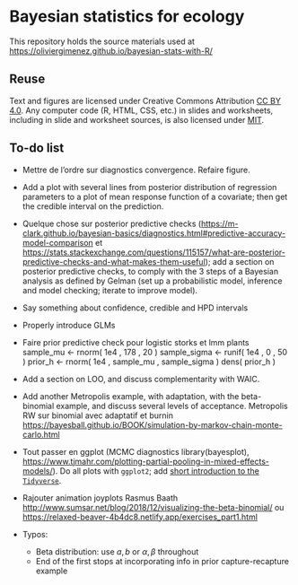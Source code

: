 # Bayesian statistics for ecology

This repository holds the source materials used at https://oliviergimenez.github.io/bayesian-stats-with-R/
 
## Reuse

Text and figures are licensed under Creative Commons Attribution [CC BY 4.0](https://creativecommons.org/licenses/by/4.0/). Any computer code (R, HTML, CSS, etc.) in slides and worksheets, including in slide and worksheet sources, is also licensed under [MIT](https://github.com/oliviergimenez/bayesian-stats-with-R/blob/master/LICENSE.md).

## To-do list

+ Mettre de l’ordre sur diagnostics convergence. Refaire figure. 

+ Add a plot with several lines from posterior distribution of regression parameters to a plot of mean response function of a covariate; then get the credible interval on the prediction. 

+ Quelque chose sur posterior predictive checks (https://m-clark.github.io/bayesian-basics/diagnostics.html#predictive-accuracy-model-comparison et https://stats.stackexchange.com/questions/115157/what-are-posterior-predictive-checks-and-what-makes-them-useful); add a section on posterior predictive checks, to comply with the 3 steps of a Bayesian analysis as defined by Gelman (set up a probabilistic model, inference and model checking; iterate to improve model).

+ Say something about confidence, credible and HPD intervals

+ Properly introduce GLMs

+ Faire prior predictive check pour logistic storks et lmm plants
sample_mu <- rnorm( 1e4 , 178 , 20 )
sample_sigma <- runif( 1e4 , 0 , 50 )
prior_h <- rnorm( 1e4 , sample_mu , sample_sigma )
dens( prior_h )

+ Add a section on LOO, and discuss complementarity with WAIC.

+ Add another Metropolis example, with adaptation, with the beta-binomial example, and discuss several levels of acceptance. Metropolis RW sur binomial avec adaptatif et burnin https://bayesball.github.io/BOOK/simulation-by-markov-chain-monte-carlo.html

+ Tout passer en ggplot (MCMC diagnostics library(bayesplot), https://www.tjmahr.com/plotting-partial-pooling-in-mixed-effects-models/). Do all plots with `ggplot2`; add [short introduction to the `Tidyverse`](https://github.com/oliviergimenez/intro_tidyverse).

+ Rajouter animation joyplots Rasmus Baath http://www.sumsar.net/blog/2018/12/visualizing-the-beta-binomial/ ou https://relaxed-beaver-4b4dc8.netlify.app/exercises_part1.html 

+ Typos: 
    + Beta distribution: use $a, b$ or $\alpha, \beta$ throughout
    + End of the first stops at incorporating info in prior capture-recapture example
